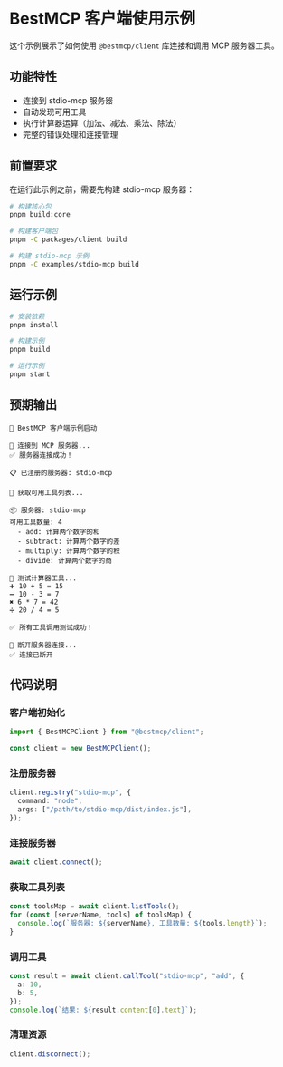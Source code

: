 # BestMCP 客户端使用示例

这个示例展示了如何使用 `@bestmcp/client` 库连接和调用 MCP 服务器工具。

## 功能特性

- 连接到 stdio-mcp 服务器
- 自动发现可用工具
- 执行计算器运算（加法、减法、乘法、除法）
- 完整的错误处理和连接管理

## 前置要求

在运行此示例之前，需要先构建 stdio-mcp 服务器：

```bash
# 构建核心包
pnpm build:core

# 构建客户端包
pnpm -C packages/client build

# 构建 stdio-mcp 示例
pnpm -C examples/stdio-mcp build
```

## 运行示例

```bash
# 安装依赖
pnpm install

# 构建示例
pnpm build

# 运行示例
pnpm start
```

## 预期输出

```
🚀 BestMCP 客户端示例启动

📡 连接到 MCP 服务器...
✅ 服务器连接成功！

📋 已注册的服务器: stdio-mcp

🔧 获取可用工具列表...

📦 服务器: stdio-mcp
可用工具数量: 4
  - add: 计算两个数字的和
  - subtract: 计算两个数字的差
  - multiply: 计算两个数字的积
  - divide: 计算两个数字的商

🧮 测试计算器工具...
➕ 10 + 5 = 15
➖ 10 - 3 = 7
✖️ 6 * 7 = 42
➗ 20 / 4 = 5

✅ 所有工具调用测试成功！

🔌 断开服务器连接...
✅ 连接已断开
```

## 代码说明

### 客户端初始化

```typescript
import { BestMCPClient } from "@bestmcp/client";

const client = new BestMCPClient();
```

### 注册服务器

```typescript
client.registry("stdio-mcp", {
  command: "node",
  args: ["/path/to/stdio-mcp/dist/index.js"],
});
```

### 连接服务器

```typescript
await client.connect();
```

### 获取工具列表

```typescript
const toolsMap = await client.listTools();
for (const [serverName, tools] of toolsMap) {
  console.log(`服务器: ${serverName}, 工具数量: ${tools.length}`);
}
```

### 调用工具

```typescript
const result = await client.callTool("stdio-mcp", "add", {
  a: 10,
  b: 5,
});
console.log(`结果: ${result.content[0].text}`);
```

### 清理资源

```typescript
client.disconnect();
```